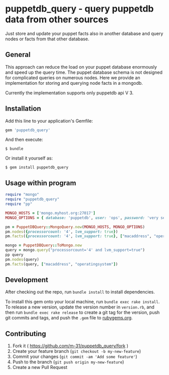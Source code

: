 # puppetdb_query - query puppetdb data from other sources

Just store and update your puppet facts also in another database and query nodes or facts from that other database.

## General

This approach can reduce the load on your puppet database enormously and speed up the query time.
The puppet database schema is not designed for complicated queries on numerous nodes. Here we provide
an implementation for storing and querying node facts in a mongodb.  

Currently the implementation supports only puppetdb api V 3.

## Installation

Add this line to your application's Gemfile:

```ruby
gem 'puppetdb_query'
```

And then execute:

    $ bundle

Or install it yourself as:

    $ gem install puppetdb_query 

## Usage within program

```ruby
require "mongo"
require "puppetdb_query"
require "pp"

MONGO_HOSTS = ['mongo.myhost.org:27017']
MONGO_OPTIONS = { database: 'puppetdb', user: 'ops', password: 'very secret' }

pm = PuppetDBQuery::MongoQuery.new(MONGO_HOSTS, MONGO_OPTIONS)
pm.nodes({processorcount: '4', lvm_support: true})
pm.facts({processorcount: '4', lvm_support: true}, ["macaddress", "operatingsystem"])

mongo = PuppetDBQuery::ToMongo.new
query = mongo.query("processorcount='4' and lvm_support=true")
pp query
pm.nodes(query)
pm.facts(query, ["macaddress", "operatingsystem"])
```

## Development

After checking out the repo, run `bundle install` to install dependencies.

To install this gem onto your local machine, run `bundle exec rake install`. To release a new version, update the version number in `version.rb`, and then run `bundle exec rake release` to create a git tag for the version, push git commits and tags, and push the `.gem` file to [rubygems.org](https://rubygems.org).

## Contributing

1. Fork it ( https://github.com/m-31/puppetdb_query/fork )
2. Create your feature branch (`git checkout -b my-new-feature`)
3. Commit your changes (`git commit -am 'Add some feature'`)
4. Push to the branch (`git push origin my-new-feature`)
5. Create a new Pull Request
